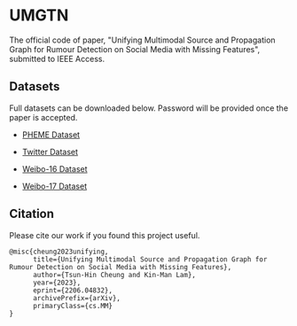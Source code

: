# UMGTN
The official code of paper, "Unifying Multimodal Source and Propagation Graph for Rumour Detection on Social Media with Missing Features", submitted to IEEE Access.

## Datasets
Full datasets can be downloaded below. Password will be provided once the paper is accepted.

- [PHEME Dataset](https://connectpolyu-my.sharepoint.com/:u:/g/personal/15083269d_connect_polyu_hk/EWMDKoZhXfNBsjZy0IHwss0B50OhrxctkUWbAiOpq3cuXQ?e=XcTKgo)

- [Twitter Dataset](https://connectpolyu-my.sharepoint.com/:u:/g/personal/15083269d_connect_polyu_hk/Ee5Uv3RebuBGoWN5AMJZ-80BMgIx04xdcC3SHOrTTzqRQw?e=r0m12b)

- [Weibo-16 Dataset](https://connectpolyu-my.sharepoint.com/:u:/g/personal/15083269d_connect_polyu_hk/EU5duP8NOKtOlvHmpCLp0dEB06TYkwWfhUUyyMEvkFQN1A?e=P8bNqP)

- [Weibo-17 Dataset](https://connectpolyu-my.sharepoint.com/:u:/g/personal/15083269d_connect_polyu_hk/EQfnvtPJPU9DmmyRp1UST8UBjK-MolS9mx2DevZJ8vgoEg?e=SXCxQJ)

## Citation

Please cite our work if you found this project useful.

```
@misc{cheung2023unifying,
      title={Unifying Multimodal Source and Propagation Graph for Rumour Detection on Social Media with Missing Features}, 
      author={Tsun-Hin Cheung and Kin-Man Lam},
      year={2023},
      eprint={2206.04832},
      archivePrefix={arXiv},
      primaryClass={cs.MM}
}
```
